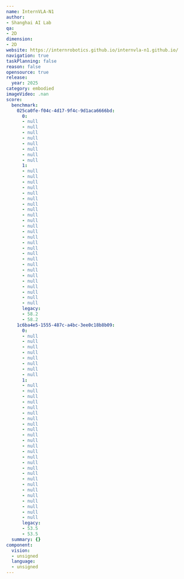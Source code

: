 ```yaml
---
name: InternVLA-N1
author:
- Shanghai AI Lab
qa:
- 2D
dimension:
- 2D
website: https://internrobotics.github.io/internvla-n1.github.io/
navigation: true
taskPlanning: false
reason: false
opensource: true
release:
  year: 2025
category: embodied
imageVideo: .nan
score:
  benchmark:
    025ca0fe-f04c-4d17-9f4c-9d1aca6666bd:
      0:
      - null
      - null
      - null
      - null
      - null
      - null
      - null
      - null
      1:
      - null
      - null
      - null
      - null
      - null
      - null
      - null
      - null
      - null
      - null
      - null
      - null
      - null
      - null
      - null
      - null
      - null
      - null
      - null
      - null
      - null
      - null
      - null
      - null
      - null
      legacy:
      - 58.2
      - 58.2
    1c6ba4e5-1555-487c-a4bc-3ee0c18b8b09:
      0:
      - null
      - null
      - null
      - null
      - null
      - null
      - null
      - null
      1:
      - null
      - null
      - null
      - null
      - null
      - null
      - null
      - null
      - null
      - null
      - null
      - null
      - null
      - null
      - null
      - null
      - null
      - null
      - null
      - null
      - null
      - null
      - null
      - null
      - null
      legacy:
      - 53.5
      - 53.5
  summary: {}
component:
  vision:
  - unsigned
  language:
  - unsigned
---
```

